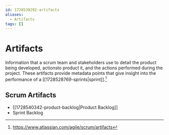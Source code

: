 ```yaml
---
id: 1728539292-artifacts
aliases:
  - Artifacts
tags: []
---
```


# Artifacts

Information that a scrum team and stakeholders use to detail the product being developed, actionsto product it, and the actions performed during the project. These artifacts provide metadata points that give insight into the performance of a [[1728528769-sprints|sprint]].[^1]

[^1]: https://www.atlassian.com/agile/scrum/artifacts

## Scrum Artifacts
- [[1728540342-product-backlog|Product Backlog]]
- Sprint Backlog

